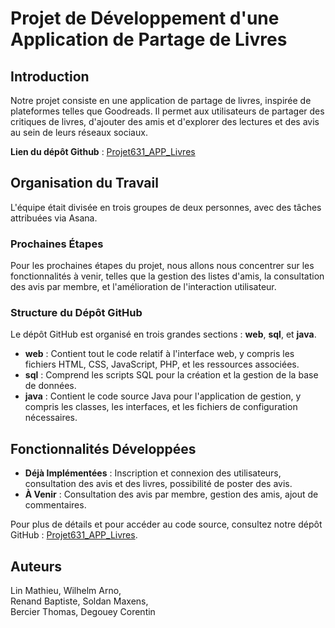 # Projet de Développement d'une Application de Partage de Livres

## Introduction

Notre projet consiste en une application de partage de livres, inspirée de plateformes telles que Goodreads. Il permet aux utilisateurs de partager des critiques de livres, d'ajouter des amis et d'explorer des lectures et des avis au sein de leurs réseaux sociaux.

**Lien du dépôt Github** : [Projet631_APP_Livres](https://github.com/skiiing73/Projet631_APP_Livres)

## Organisation du Travail

L'équipe était divisée en trois groupes de deux personnes, avec des tâches attribuées via Asana.

### Prochaines Étapes

Pour les prochaines étapes du projet, nous allons nous concentrer sur les fonctionnalités à venir, telles que la gestion des listes d'amis, la consultation des avis par membre, et l'amélioration de l'interaction utilisateur.

### Structure du Dépôt GitHub

Le dépôt GitHub est organisé en trois grandes sections : **web**, **sql**, et **java**.

- **web** : Contient tout le code relatif à l'interface web, y compris les fichiers HTML, CSS, JavaScript, PHP, et les ressources associées.
- **sql** : Comprend les scripts SQL pour la création et la gestion de la base de données.
- **java** : Contient le code source Java pour l'application de gestion, y compris les classes, les interfaces, et les fichiers de configuration nécessaires.

## Fonctionnalités Développées

- **Déjà Implémentées** : Inscription et connexion des utilisateurs, consultation des avis et des livres, possibilité de poster des avis.
- **À Venir** : Consultation des avis par membre, gestion des amis, ajout de commentaires.

Pour plus de détails et pour accéder au code source, consultez notre dépôt GitHub : [Projet631_APP_Livres](https://github.com/skiiing73/Projet631_APP_Livres).

## Auteurs
Lin Mathieu, Wilhelm Arno,					
Renand Baptiste, Soldan Maxens,							 
Bercier Thomas, Degouey Corentin
